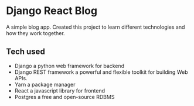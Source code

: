# Django React Blog

A simple blog app.
Created this project to learn different technologies and how they work together.

## Tech used

- Django a python web framework for backend
- Django REST framework a powerful and flexible toolkit for building Web APIs.
- Yarn a package manager
- React a javascript library for frontend
- Postgres a free and open-source RDBMS
